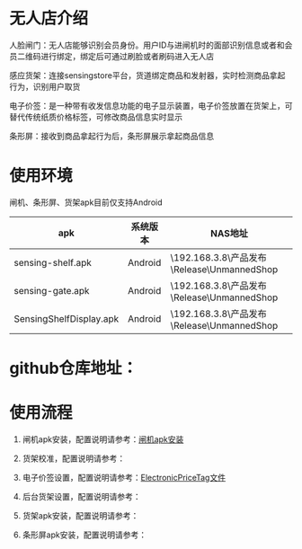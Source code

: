 # 无人店介绍
人脸闸门：无人店能够识别会员身份。用户ID与进闸机时的面部识别信息或者和会员二维码进行绑定，绑定后可通过刷脸或者刷码进入无人店

感应货架：连接sensingstore平台，货道绑定商品和发射器，实时检测商品拿起行为，识别用户取货

电子价签：是一种带有收发信息功能的电子显示装置，电子价签放置在货架上，可替代传统纸质价格标签，可修改商品信息实时显示

条形屏：接收到商品拿起行为后，条形屏展示拿起商品信息


# 使用环境
闸机、条形屏、货架apk目前仅支持Android

 |apk | 系统版本 | NAS地址| 
|---|---|---|
|sensing-shelf.apk|Android |\\192.168.3.8\产品发布\Release\UnmannedShop|
|sensing-gate.apk|Android |\\192.168.3.8\产品发布\Release\UnmannedShop|
|SensingShelfDisplay.apk|Android |\\192.168.3.8\产品发布\Release\UnmannedShop|


# github仓库地址：


# 使用流程

1. 闸机apk安装，配置说明请参考：[闸机apk安装](https://github.com/troncell/SensingDocs/blob/main/Docs/UnmannedShop/%E9%97%B8%E6%9C%BAapk%E5%AE%89%E8%A3%85.md)

2. 货架校准，配置说明请参考：
   
3. 电子价签设置，配置说明请参考：[ElectronicPriceTag文件](https://github.com/troncell/SensingDocs/tree/main/Docs/ElectronicPriceTag)

4. 后台货架设置，配置说明请参考：

5. 货架apk安装，配置说明请参考：

6. 条形屏apk安装，配置说明请参考：
